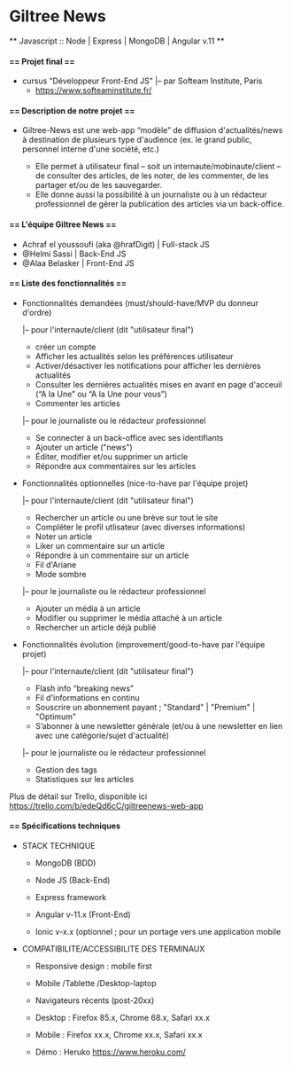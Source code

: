 # Giltree News
** Javascript :: Node | Express | MongoDB | Angular v.11 **

#### == Projet final ==
* cursus “Développeur Front-End JS”
    |– par Softeam Institute, Paris
    * https://www.softeaminstitute.fr/


#### == Description de notre projet ==
* Giltree-News est une web-app “modèle” de diffusion d'actualités/news à destination de plusieurs type d'audience (ex. le grand public, personnel interne d'une société, etc.)

    * Elle permet à utilisateur final – soit un internaute/mobinaute/client – de consulter des articles, de les noter, de les commenter, de les partager et/ou de les sauvegarder.
    * Elle donne aussi la possibilité à un journaliste ou à un rédacteur professionnel de gérer la publication des articles via un back-office. 


#### == L'équipe Giltree News ==
* Achraf el youssoufi (aka @hrafDigit) | Full-stack JS
* @Helmi Sassi | Back-End JS
* @Alaa Belasker | Front-End JS


#### == Liste des fonctionnalités ==

* Fonctionnalités demandées (must/should-have/MVP du donneur d'ordre)

    |– pour l'internaute/client (dit "utilisateur final")
    * créer un compte
    * Afficher les actualités selon les préférences utilisateur
    * Activer/désactiver les notifications pour afficher les dernières actualités
    * Consulter les dernières actualités mises en avant en page d'acceuil (“A la Une” ou “A la Une pour vous”)
    * Commenter les articles

    |– pour le journaliste ou le rédacteur professionnel
    * Se connecter à un back-office avec ses identifiants
    * Ajouter un article ("news")
    * Éditer, modifier et/ou supprimer un article 
    * Répondre aux commentaires sur les articles


* Fonctionnalités optionnelles (nice-to-have par l'équipe projet)

    |– pour l'internaute/client (dit "utilisateur final")
    * Rechercher un article ou une brève sur tout le site 
    * Compléter le profil utlisateur (avec diverses informations)
    * Noter un article
    * Liker un commentaire sur un article 
    * Répondre à un commentaire sur un article
    * Fil d'Ariane
    * Mode sombre

    |– pour le journaliste ou le rédacteur professionnel
    * Ajouter un média à un article 
    * Modifier ou supprimer le média attaché à un article
    * Rechercher un article déjà publié


* Fonctionnalités évolution (improvement/good-to-have par l'équipe projet)

    |– pour l'internaute/client (dit "utilisateur final")
    * Flash info “breaking news”
    * Fil d'informations en continu 
    * Souscrire un abonnement payant ; "Standard" | "Premium" | "Optimum"
    * S’abonner à une newsletter générale (et/ou à une newsletter en lien avec une catégorie/sujet d'actualité)

    |– pour le journaliste ou le rédacteur professionnel
    * Gestion des tags
    * Statistiques sur les articles 


Plus de détail sur Trello, disponible ici https://trello.com/b/edeQd6cC/giltreenews-web-app


#### == Spécifications techniques


* STACK TECHNIQUE

    * MongoDB (BDD)

    * Node JS (Back-End)
    * Express framework

    * Angular v-11.x (Front-End)
    * Ionic v-x.x (optionnel ; pour un portage vers une application mobile


* COMPATIBILITE/ACCESSIBILITE DES TERMINAUX

    * Responsive design : mobile first
    * Mobile /Tablette /Desktop-laptop

    * Navigateurs récents (post-20xx)
	* Desktop : Firefox 85.x, Chrome 68.x, Safari xx.x
	* Mobile : Firefox xx.x, Chrome xx.x, Safari xx.x

    * Démo : Heruko https://www.heroku.com/